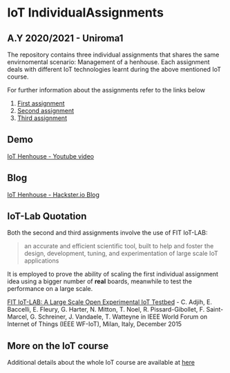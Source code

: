 # IoT IndividualAssignments
## A.Y 2020/2021 - Uniroma1

The repository contains three individual assignments that shares the same envirnomental scenario: Management of a henhouse.
Each assignment deals with different IoT technologies learnt during the above mentioned IoT course.

For further information about the assignments refer to the links below
1. [First assignment](./FirstAssignment)
2. [Second assignment](./SecondAssignment)
3. [Third assignment](./ThirdAssignment)

## Demo
[IoT Henhouse - Youtube video](https://youtu.be/8knO_vw_OAU)

## Blog
[IoT Henhouse - Hackster.io Blog](https://www.hackster.io/salvof/henhouse-1679da)

## IoT-Lab Quotation
Both the second and third assignments involve the use of FIT IoT-LAB: 
> an accurate and efficient scientific tool, built to help and foster the design, development, tuning, and experimentation of large scale IoT applications

It is employed to prove the ability of scaling the first individual assignment idea using a bigger number of **real** boards, meanwhile to test the performance on a large scale.

[FIT IoT-LAB: A Large Scale Open Experimental IoT Testbed](https://www.iot-lab.info/docs/getting-started/terms-of-use/#) - C. Adjih, E. Baccelli, E. Fleury, G. Harter, N. Mitton, T. Noel, R. Pissard-Gibollet, F. Saint-Marcel, G. Schreiner, J. Vandaele, T. Watteyne in IEEE World Forum on Internet of Things (IEEE WF-IoT), Milan, Italy, December 2015



## More on the IoT course
Additional details about the whole IoT course are available at [here](http://ichatz.me/Site/InternetOfThings2021)
